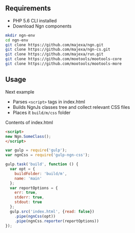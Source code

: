 Requirements
------------
- PHP 5.6 CLI installed
- Download Ngn components
```bash
mkdir ngn-env
cd ngn-env
git clone https://github.com/majexa/ngn.git
git clone https://github.com/majexa/ngn-cs.git
git clone https://github.com/majexa/run.git
git clone https://github.com/mootools/mootools-core
git clone https://github.com/mootools/mootools-more
```

Usage
-----

Next example

- Parses `<script>` tags in index.html
- Builds NgnJs classes tree and collect relevant CSS files
- Places it `build/m/css` folder

Contents of index.html
```html
<script>
new Ngn.SomeClass();
</script>
```


```javascript
var gulp = require('gulp');
var ngnCss = require('gulp-ngn-css');

gulp.task('build', function () {
  var opt = {
    buildFolder: 'build/m',
    name: 'main'
  };
  var reportOptions = {
    err: true,
    stderr: true,
    stdout: true
  };
  gulp.src('index.html', {read: false})
    .pipe(ngnCss(opt))
    .pipe(ngnCss.reporter(reportOptions))
});
```
